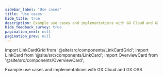 ```yaml
---
sidebar_label: 'Use cases'
title: 'Use cases'
hide_title: true
description: Example use cases and implementations with GX Cloud and GX OSS.
hide_feedback_survey: true
pagination_next: null
pagination_prev: null
---
```


import LinkCardGrid from '@site/src/components/LinkCardGrid';
import LinkCard from '@site/src/components/LinkCard';
import OverviewCard from '@site/src/components/OverviewCard';

<OverviewCard title={frontMatter.title}>
  Example use cases and implementations with GX Cloud and GX OSS.
</OverviewCard>

<LinkCardGrid>
  <LinkCard topIcon label="Use case 1" description="Use case 1" to="/learn/use_case_1" icon="/img/use_case_icon.svg" />
  <LinkCard topIcon label="Use case 2" description="Use case 2" to="/learn/use_case_2" icon="/img/use_case_icon.svg" />
  <LinkCard topIcon label="Use case 3" description="Use case 3" to="/learn/use_case_3" icon="/img/use_case_icon.svg" />
</LinkCardGrid>



